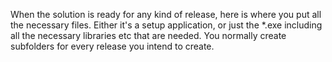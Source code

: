 When the solution is ready for any kind of release, here is where you put all the necessary files. Either it's a setup application, or just the *.exe including all the necessary libraries etc that are needed. You normally create subfolders for every release you intend to create. 